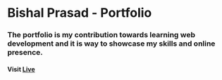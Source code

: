 # Bishal Prasad - Portfolio
### The portfolio is my contribution towards learning web development and it is way to showcase my skills and online presence.
#### Visit <a href="https://portfolio-bishal-prasad.netlify.app/">Live</a>
